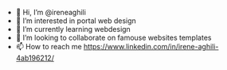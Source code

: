 - 👋 Hi, I’m @ireneaghili
- 👀 I’m interested in portal web design
- 🌱 I’m currently learning webdesign
- 💞️ I’m looking to collaborate on famouse websites templates
- 📫 How to reach me https://www.linkedin.com/in/irene-aghili-4ab196212/

<!---
ireneaghili/ireneaghili is a ✨ special ✨ repository because its `README.md` (this file) appears on your GitHub profile.
You can click the Preview link to take a look at your changes.
--->
